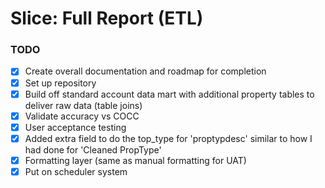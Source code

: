 # Slice: Full Report (ETL)

### TODO
- [x] Create overall documentation and roadmap for completion
- [x] Set up repository
- [x] Build off standard account data mart with additional property tables to deliver raw data (table joins)
- [x] Validate accuracy vs COCC
- [x] User acceptance testing
- [x] Added extra field to do the top_type for 'proptypdesc' similar to how I had done for 'Cleaned PropType'
- [x] Formatting layer (same as manual formatting for UAT)
- [x] Put on scheduler system